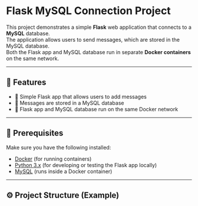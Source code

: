 # Flask MySQL Connection Project

This project demonstrates a simple **Flask** web application that connects to a **MySQL** database.  
The application allows users to send messages, which are stored in the MySQL database.  
Both the Flask app and MySQL database run in separate **Docker containers** on the same network.

---

## 🚀 Features

- 🧩 Simple Flask app that allows users to add messages  
- 💾 Messages are stored in a MySQL database  
- 🐳 Flask app and MySQL database run on the same Docker network  

---

## 🧰 Prerequisites

Make sure you have the following installed:

- [Docker](https://www.docker.com/) (for running containers)  
- [Python 3.x](https://www.python.org/) (for developing or testing the Flask app locally)  
- [MySQL](https://www.mysql.com/) (runs inside a Docker container)  

---

## ⚙️ Project Structure (Example)


